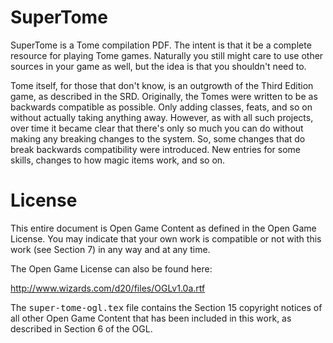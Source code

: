 SuperTome
=========

SuperTome is a Tome compilation PDF. The intent is that it be a complete
resource for playing Tome games. Naturally you still might care to use other
sources in your game as well, but the idea is that you shouldn't need to.

Tome itself, for those that don't know, is an outgrowth of the Third Edition
game, as described in the SRD. Originally, the Tomes were written to be as
backwards compatible as possible. Only adding classes, feats, and so on
without actually taking anything away. However, as with all such projects,
over time it became clear that there's only so much you can do without making
any breaking changes to the system. So, some changes that do break backwards
compatibility were introduced. New entries for some skills, changes to how
magic items work, and so on.

License
=======

This entire document is Open Game Content as defined in the Open Game License.
You may indicate that your own work is compatible or not with this work (see
Section 7) in any way and at any time.

The Open Game License can also be found here:

http://www.wizards.com/d20/files/OGLv1.0a.rtf

The <tt>super-tome-ogl.tex</tt> file contains the Section 15 copyright notices
of all other Open Game Content that has been included in this work, as
described in Section 6 of the OGL.
